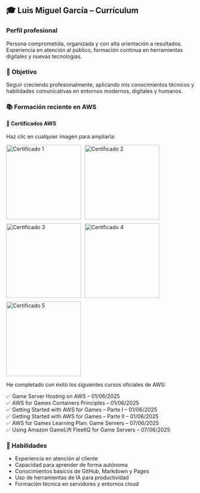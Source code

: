 ## 🎓 Luis Miguel García – Currículum

### Perfil profesional  
Persona comprometida, organizada y con alta orientación a resultados.  
Experiencia en atención al público, formación continua en herramientas digitales y nuevas tecnologías.

### 🎯 Objetivo  
Seguir creciendo profesionalmente, aplicando mis conocimientos técnicos y habilidades comunicativas en entornos modernos, digitales y humanos.

### 📚 Formación reciente en AWS  

#### 🧾 Certificados AWS  
Haz clic en cualquier imagen para ampliarla:

<div style="display: flex; flex-wrap: wrap; gap: 10px;">
  <a href="/assets/certificados/certificado_1.jpg" target="_blank">
    <img src="/assets/certificados/certificado_1.jpg" width="200" alt="Certificado 1">
  </a>
  <a href="/assets/certificados/certificado_2.jpg" target="_blank">
    <img src="/assets/certificados/certificado_2.jpg" width="200" alt="Certificado 2">
  </a>
  <a href="/assets/certificados/certificado_3.jpg" target="_blank">
    <img src="/assets/certificados/certificado_3.jpg" width="200" alt="Certificado 3">
  </a>
  <a href="/assets/certificados/certificado_4.jpg" target="_blank">
    <img src="/assets/certificados/certificado_4.jpg" width="200" alt="Certificado 4">
  </a>
  <a href="/assets/certificados/certificado_5.jpg" target="_blank">
    <img src="/assets/certificados/certificado_5.jpg" width="200" alt="Certificado 5">
  </a>
</div>

He completado con éxito los siguientes cursos oficiales de AWS:

✅ Game Server Hosting on AWS – 01/06/2025  
✅ AWS for Games Containers Principles – 01/06/2025  
✅ Getting Started with AWS for Games – Parte I – 01/06/2025  
✅ Getting Started with AWS for Games – Parte II – 01/06/2025  
✅ AWS for Games Learning Plan: Game Servers – 07/06/2025  
✅ Using Amazon GameLift FleetIQ for Game Servers – 07/06/2025  

### 🧠 Habilidades  
- Experiencia en atención al cliente  
- Capacidad para aprender de forma autónoma  
- Conocimientos básicos de GitHub, Markdown y Pages  
- Uso de herramientas de IA para productividad  
- Formación técnica en servidores y entornos cloud  

